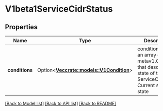 # V1beta1ServiceCidrStatus

## Properties

Name | Type | Description | Notes
------------ | ------------- | ------------- | -------------
**conditions** | Option<[**Vec<crate::models::V1Condition>**](v1.Condition.md)> | conditions holds an array of metav1.Condition that describe the state of the ServiceCIDR. Current service state | [optional]

[[Back to Model list]](../README.md#documentation-for-models) [[Back to API list]](../README.md#documentation-for-api-endpoints) [[Back to README]](../README.md)


